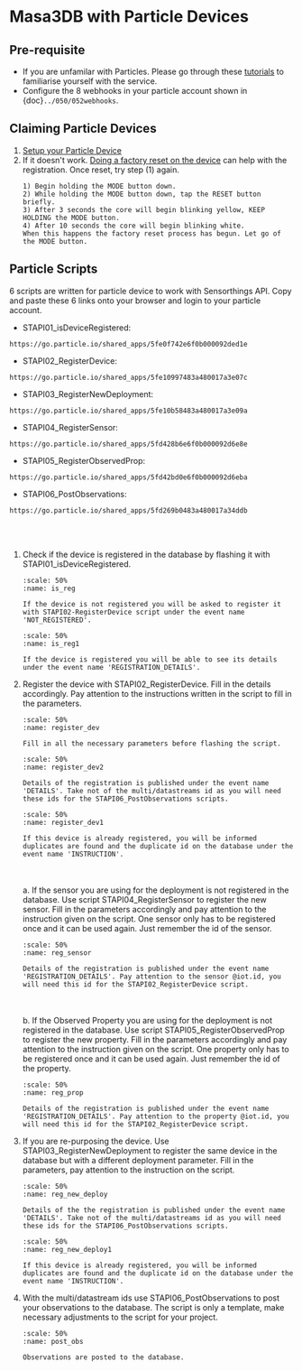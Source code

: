 # Masa3DB with Particle Devices
## Pre-requisite
- If you are unfamilar with Particles. Please go through these [tutorials](https://docs.particle.io/tutorials/developer-tools/build/) to familiarise yourself with the service.
- Configure the 8 webhooks in your particle account shown in {doc}`../050/052webhooks`.

## Claiming Particle Devices
1. [Setup your Particle Device](https://setup.particle.io/)
2. If it doesn't work. [Doing a factory reset on the device](https://community.particle.io/t/how-to-do-a-factory-reset/2579) can help with the registration. Once reset, try step (1) again.
    ```
    1) Begin holding the MODE button down.
    2) While holding the MODE button down, tap the RESET button briefly.
    3) After 3 seconds the core will begin blinking yellow, KEEP HOLDING the MODE button.
    4) After 10 seconds the core will begin blinking white.
    When this happens the factory reset process has begun. Let go of the MODE button.
    ```

## Particle Scripts
6 scripts are written for particle device to work with Sensorthings API. Copy and paste these 6 links onto your browser and login to your particle account.

- STAPI01_isDeviceRegistered:
```
https://go.particle.io/shared_apps/5fe0f742e6f0b000092ded1e
```
- STAPI02_RegisterDevice:
```
https://go.particle.io/shared_apps/5fe10997483a480017a3e07c
```
- STAPI03_RegisterNewDeployment:
```
https://go.particle.io/shared_apps/5fe10b58483a480017a3e09a
```
- STAPI04_RegisterSensor:
```
https://go.particle.io/shared_apps/5fd428b6e6f0b000092d6e8e
```
- STAPI05_RegisterObservedProp:
```
https://go.particle.io/shared_apps/5fd42bd0e6f0b000092d6eba
```
- STAPI06_PostObservations:
```
https://go.particle.io/shared_apps/5fd269b0483a480017a34ddb
```
<br/><br/>
1. Check if the device is registered in the database by flashing it with STAPI01_isDeviceRegistered.
    ```{figure} /_static/042particle/is_reg.png
    :scale: 50%
    :name: is_reg

    If the device is not registered you will be asked to register it with STAPI02-RegisterDevice script under the event name 'NOT_REGISTERED'.
    ```
    ```{figure} /_static/042particle/is_reg1.png
    :scale: 50%
    :name: is_reg1

    If the device is registered you will be able to see its details under the event name 'REGISTRATION_DETAILS'.
    ```
2. Register the device with STAPI02_RegisterDevice. Fill in the details accordingly. Pay attention to the instructions written in the script to fill in the parameters.
    ```{figure} /_static/042particle/register_dev.png
    :scale: 50%
    :name: register_dev

    Fill in all the necessary parameters before flashing the script.
    ```
    ```{figure} /_static/042particle/register_dev2.png
    :scale: 50%
    :name: register_dev2

    Details of the registration is published under the event name 'DETAILS'. Take not of the multi/datastreams id as you will need these ids for the STAPI06_PostObservations scripts.
    ```
    ```{figure} /_static/042particle/register_dev1.png
    :scale: 50%
    :name: register_dev1

    If this device is already registered, you will be informed duplicates are found and the duplicate id on the database under the event name 'INSTRUCTION'.
    ```

    <br/><br/>
    a. If the sensor you are using for the deployment is not registered in the database. Use script STAPI04_RegisterSensor to register the new sensor. Fill in the parameters accordingly and pay attention to the instruction given on the script. One sensor only has to be registered once and it can be used again. Just remember the id of the sensor.
    ```{figure} /_static/042particle/reg_sensor.png
    :scale: 50%
    :name: reg_sensor

    Details of the registration is published under the event name 'REGISTRATION_DETAILS'. Pay attention to the sensor @iot.id, you will need this id for the STAPI02_RegisterDevice script.
    ```

    <br/><br/>
    b. If the Observed Property you are using for the deployment is not registered in the database. Use script STAPI05_RegisterObservedProp to register the new property. Fill in the parameters accordingly and pay attention to the instruction given on the script. One property only has to be registered once and it can be used again. Just remember the id of the property.
    ```{figure} /_static/042particle/reg_prop.png
    :scale: 50%
    :name: reg_prop

    Details of the registration is published under the event name 'REGISTRATION_DETAILS'. Pay attention to the property @iot.id, you will need this id for the STAPI02_RegisterDevice script.
    ```
3. If you are re-purposing the device. Use STAPI03_RegisterNewDeployment to register the same device in the database but with a different deployment parameter. Fill in the parameters, pay attention to the instruction on the script.
    ```{figure} /_static/042particle/reg_new_deploy.png
    :scale: 50%
    :name: reg_new_deploy

    Details of the the registration is published under the event name 'DETAILS'. Take not of the multi/datastreams id as you will need these ids for the STAPI06_PostObservations scripts.
    ```
    ```{figure} /_static/042particle/reg_new_deploy1.png
    :scale: 50%
    :name: reg_new_deploy1

    If this device is already registered, you will be informed duplicates are found and the duplicate id on the database under the event name 'INSTRUCTION'.
    ```
4. With the multi/datastream ids use STAPI06_PostObservations to post your observations to the database. The script is only a template, make necessary adjustments to the script for your project.
    ```{figure} /_static/042particle/post_obs.png
    :scale: 50%
    :name: post_obs

    Observations are posted to the database.
    ```
